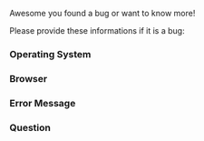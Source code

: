 Awesome you found a bug or want to know more!  

Please provide these informations if it is a bug:  

### Operating System  

### Browser  

### Error Message  

### Question  